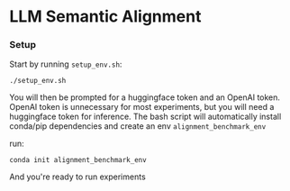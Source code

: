 # LLM Semantic Alignment

### Setup

Start by running `setup_env.sh`:

```
./setup_env.sh
```

You will then be prompted for a huggingface token and an OpenAI token. OpenAI token is unnecessary for most experiments, but you will need a huggingface token for inference.
The bash script will automatically install conda/pip dependencies and create an env `alignment_benchmark_env`

run:

```
conda init alignment_benchmark_env
```

And you're ready to run experiments
